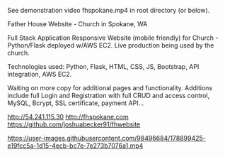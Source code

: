 See demonstration video fhspokane.mp4 in root directory (or below).

Father House Website - Church in Spokane, WA

Full Stack Application Responsive Website (mobile friendly) for Church - Python/Flask deployed w/AWS EC2. Live production being used by the church. 

Technologies used: Python, Flask, HTML, CSS, JS, Bootstrap, API integration, AWS EC2. 

Waiting on more copy for additional pages and functionality. Additions include full Login and Registration with full CRUD and access control, MySQL, Bcrypt, SSL certificate, payment API...

http://54.241.115.30
http://fhspokane.com
https://github.com/joshuabecker91/fhwebsite

https://user-images.githubusercontent.com/98496684/178899425-e19fcc5a-1d15-4ecb-bc7e-7e273b7076a1.mp4
